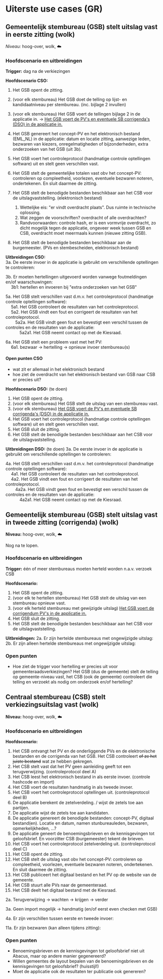 # Uiterste use cases (GR)

## Gemeentelijk stembureau (GSB) stelt uitslag vast in eerste zitting (wolk)

_Niveau:_ hoog-over, wolk, ☁️

### Hoofdscenario en uitbreidingen

__Trigger:__ dag na de verkiezingen

__Hoofdscenario CSO:__  

1. Het GSB opent de zitting.
2. (voor elk stembureau) Het GSB doet de telling op lijst- en kandidaatniveau per stembureau. (inc. bijlage 2 invullen)
3. (voor elk stembureau) Het GSB voert de tellingen bijlage 2 in de applicatie in. -> [Het GSB voert de PV's en eventuele SB corrigenda's (DSO) in de applicatie in.](./Invoer-eerste-zitting.md#het-gsb-voert-de-pvs-en-eventuele-sb-corrigendas-dso-in-de-applicatie-in-vlieger)
4. Het GSB genereert het concept-PV en het elektronisch bestand (EML_NL) in de applicatie: datum en locatie zitting, aanwezige leden, bezwaren van kiezers, onregelmatigheden of bijzonderheden, extra onderzoeken van het GSB (uit 3b).
5. Het GSB voert het controleprotocol (handmatige controle optellingen software) uit en stelt geen verschillen vast.
6. Het GSB stelt de gemeentelijke totalen vast obv het concept-PV: controleren op compleetheid, voorlezen, eventuele bezwaren noteren, ondertekenen. En sluit daarmee de zitting.
7. Het GSB stelt de benodigde bestanden beschikbaar aan het CSB voor de uitslagvaststelling. (elektronisch bestand)
   1. Wettelijke eis: "er vindt overdracht plaats". Dus ruimte in technische oplossing.
   2. Wat zeggen de voorschriften? overdracht of alle overdrachten?
   3. Randvoorwaarden: controle hash, er is een vormvrije overdracht, zo dicht mogelijk tegen de applicatie, ongeveer week tussen GSB en CSB, overdracht moet meermaals kunnen (nieuwe zitting GSB).

8. Het GSB stelt de benodigde bestanden beschikbaar aan de burgemeester. (PVs en stembescheiden, elektronisch bestand)

__Uitbreidingen CSO:__  
3a. De eerste invoer in de applicatie is gebruikt om verschillende optellingen te controleren:  

3b. Er moeten hertellingen uitgevoerd worden vanwege foutmeldingen en/of waarschuwingen:  
&emsp; 3b1: hertellen en invoeren bij "extra onderzoeken van het GSB"

5a. Het GSB stelt verschillen vast d.m.v. het controleprotocol (handmatige controle optellingen software):  
&emsp; 5a1. Het GSB controleert de resultaten van het controleprotocol.  
&emsp; 5a2. Het GSB vindt een fout en corrigeert de resultaten van het controleprotocol.  
&emsp;&emsp; 5a2a. Het GSB vindt geen fout en bevestigt een verschil tussen de controles en de resultaten van de applicatie:  
&emsp;&emsp;&emsp; 5a2a1. Het GSB neemt contact op met de Kiesraad.  

6a. Het GSB stelt een probleem vast met het PV:  
&emsp; 6a1. bezwaar -> hertelling -> opnieuw invoer stembureau(s)

#### Open punten CSO

- wat zit er allemaal in het elektronisch bestand
- hoe ziet de overdracht van het elektronisch bestand van GSB naar CSB er precies uit?



__Hoofdscenario DSO:__  (te doen)

1. Het GSB opent de zitting.
2. (voor elk stembureau) Het GSB stelt de uitslag van een stembureau vast.
3. (voor elk stembureau) [Het GSB voert de PV's en eventuele SB corrigenda's (DSO) in de applicatie in.](./Invoer-eerste-zitting.md#het-gsb-voert-de-pvs-en-eventuele-sb-corrigendas-dso-in-de-applicatie-in-vlieger)
4. Het GSB voert het controleprotocol (handmatige controle optellingen software) uit en stelt geen verschillen vast.
5. Het GSB sluit de zitting.
6. Het GSB stelt de benodigde bestanden beschikbaar aan het CSB voor de uitslagvaststelling.

__Uitbreidingen DSO:__  (te doen)
3a. De eerste invoer in de applicatie is gebruikt om verschillende optellingen te controleren:  

4a. Het GSB stelt verschillen vast d.m.v. het controleprotocol (handmatige controle optellingen software):  
&emsp; 4a1. Het GSB controleert de resultaten van het controleprotocol.  
&emsp; 4a2. Het GSB vindt een fout en corrigeert de resultaten van het controleprotocol.  
&emsp;&emsp; 4a2a. Het GSB vindt geen fout en bevestigt een verschil tussen de controles en de resultaten van de applicatie:  
&emsp;&emsp;&emsp; 4a2a1. Het GSB neemt contact op met de Kiesraad.  


## Gemeentelijk stembureau (GSB) stelt uitslag vast in tweede zitting (corrigenda) (wolk)

__Niveau:__ hoog-over, wolk, ☁️

Nog na te lopen.

### Hoofdscenario en uitbreidingen

__Trigger:__ één of meer stembureaus moeten herteld worden n.a.v. verzoek CSB

__Hoofdscenario:__  

1. Het GSB opent de zitting.
2. (voor elk te hertellen stembureau) Het GSB stelt de uitslag van een stembureau opnieuw vast.
3. (voor elk herteld stembureau met gewijzigde uitslag) [Het GSB voert de corrigendum PV's in de applicatie in.](./Invoer-tweede-zitting.md#het-gsb-voert-de-corrigendum-pvs-in-de-applicatie-in-vlieger)
4. Het GSB sluit de zitting.
5. Het GSB stelt de benodigde bestanden beschikbaar aan het CSB voor de uitslagvaststelling.

__Uitbreidingen:__
2a. Er zijn hertelde stembureaus met ongewijzigde uitslag:  
2b. Er zijn alleen hertelde stembureaus met ongewijzigde uitslag:  

### Open punten

- Hoe ziet de trigger voor hertelling er precies uit voor gemeenteraadsverkiezingen? Het GSB (dus de gemeente) stelt de telling op gemeente-niveau vast, het CSB (ook de gemeente) controleert die telling en verzoekt als nodig om onderzoek en/of hertelling?


## Centraal stembureau (CSB) stelt verkiezingsuitslag vast (wolk)

__Niveau:__ hoog-over, wolk, ☁️

### Hoofdscenario en uitbreidingen

__Hoofdscenario:__  

1. Het CSB ontvangt het PV en de onderliggende PVs en de elektronische bestanden en de corrigenda van het GSB. Het CSB controleert ~~of ze het juiste bestand~~ wat ze hebben gekregen.
2. Het CSB stelt vast dat het PV geen aanleiding geeft tot een terugverwijzing. (controleprotocol deel A)
3. Het CSB leest het elektronisch bestand in als eerste invoer. (controle hashcode en import)
4. Het CSB voert de resultaten handmatig in als tweede invoer.
5. Het CSB voert het controleprotocol optellingen uit. (controleprotocol deel B)
6. De applicatie berekent de zetelverdeling. / wijst de zetels toe aan partijen.
7. De applicatie wijst de zetels toe aan kandidaten.  
8. De applicatie genereert de benodigde bestanden: concept-PV, digitaal bestand(en). Locatie en datum, namen stunbureauleden, bezwaren, opmerkelijkheden, ...?
9. De applicatie geneert de benoemingsbrieven en de kennisgevingen tot geloofsbrief. En voorzitter CSB (burgemeester) tekent de brieven.
10. Het CSB voert het controleprotocol zetelverdeling uit. (controleprotocol deel C)
11. Het CSB opent de zitting.
12. Het CSB stelt de uitslag vast obv het concept-PV: controleren op compleetheid, voorlezen, eventuele bezwaren noteren, ondertekenen. En sluit daarmee de zitting.
13. Het CSB publiceert het digitaal bestand en het PV op de website van de gemeente.
14. Het CSB stuurt alle PVs naar de gemeenteraad.
15. Het CSB deelt het digitaal bestand met de Kiesraad.



2a. Terugverwijzing -> wachten -> krijgen -> verder

3a. Geen import mogelijk -> handmatig (en/of eerst even checken met GSB)

4a. Er zijn verschillen tussen eerste en tweede invoer:

11a. Er zijn bezwaren (kan alleen tijdens zitting):

### Open punten

- Benoemingsbrieven en de kennisgevingen tot geloofsbrief niet uit Abacus, maar op andere manier gegenereerd?
- Willen gemeentes de layout bepalen van de benoemingsbrieven en de kennisgevingen tot geloofsbrief? (huisstijl!)
- Moet de applicatie ook de resultaten ter publicatie ook genereren?
